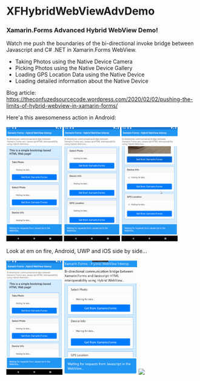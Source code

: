 # XFHybridWebViewAdvDemo

### Xamarin.Forms Advanced Hybrid WebView Demo!

Watch me push the boundaries of the bi-directional invoke bridge between Javascript and C# .NET in Xamarin.Forms WebView.

- Taking Photos using the Native Device Camera
- Picking Photos using the Native Device Gallery
- Loading GPS Location Data using the Native Device
- Loading detailed information about the Native Device

Blog article: https://theconfuzedsourcecode.wordpress.com/2020/02/02/pushing-the-limits-of-hybrid-webview-in-xamarin-forms/

Here'a this awesomeness action in Android:  <br /><br />
<img src="/XFHybridWebViewAdvDemo/screenshots/AndroidDemoCamera.gif" height="300"/> <img src="/XFHybridWebViewAdvDemo/screenshots/AndroidDemoGallery.gif" height="300"/> <img src="/XFHybridWebViewAdvDemo/screenshots/AndroidDemoDeviceInfoGps.gif" height="300"/>

Look at em on fire, Android, UWP and iOS side by side…  <br /><br />
<img src="/XFHybridWebViewAdvDemo/screenshots/AndroidDemoCamera.gif" height="300"/> <img src="/XFHybridWebViewAdvDemo/screenshots/UwpDemoGallery.gif" height="300"/> <img src="/XFHybridWebViewAdvDemo/screenshots/iOSDeviceInfoGps.gif" height="300"/>

